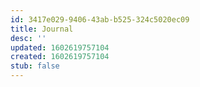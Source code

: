 ```yaml
---
id: 3417e029-9406-43ab-b525-324c5020ec09
title: Journal
desc: ''
updated: 1602619757104
created: 1602619757104
stub: false
---
```


